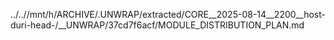 ../..//mnt/h/ARCHIVE/.UNWRAP/extracted/CORE__2025-08-14__2200__host-duri-head-/__UNWRAP/37cd7f6acf/MODULE_DISTRIBUTION_PLAN.md